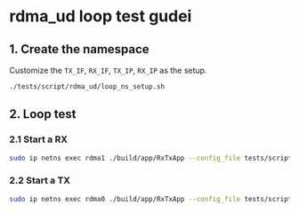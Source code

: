 # rdma_ud loop test gudei

## 1. Create the namespace

Customize the `TX_IF`, `RX_IF`, `TX_IP`, `RX_IP` as the setup.

```bash
./tests/script/rdma_ud/loop_ns_setup.sh
```

## 2. Loop test

### 2.1 Start a RX

```bash
sudo ip netns exec rdma1 ./build/app/RxTxApp --config_file tests/script/rdma_ud/rx_1v.json --p_port rdma_ud:enp175s0f1np1
```

### 2.2 Start a TX

```bash
sudo ip netns exec rdma0 ./build/app/RxTxApp --config_file tests/script/rdma_ud/tx_1v.json --p_port rdma_ud:enp175s0f0np0
```

